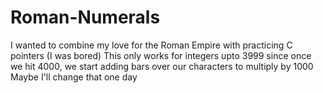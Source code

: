 # Roman-Numerals
I wanted to combine my love for the Roman Empire with practicing C pointers (I was bored)
This only works for integers upto 3999 since once we hit 4000, we start adding bars over our characters to multiply by 1000
Maybe I'll change that one day
